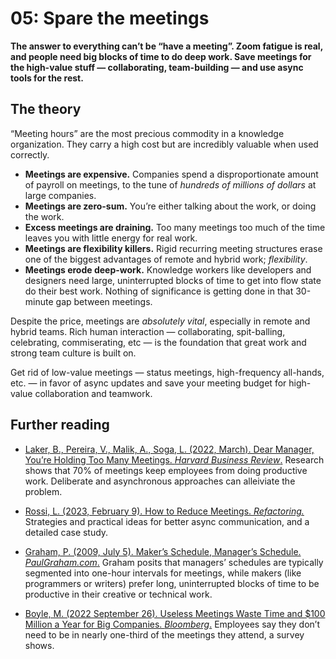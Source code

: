 # 05: Spare the meetings

**The answer to everything can’t be “have a meeting”. Zoom fatigue is real, and people need big blocks of time to do deep work. Save meetings for the high-value stuff — collaborating, team-building — and use async tools for the rest.**

## The theory

“Meeting hours” are the most precious commodity in a knowledge organization. They carry a high cost but are incredibly valuable when used correctly.

- **Meetings are expensive.** Companies spend a disproportionate amount of payroll on meetings, to the tune of _hundreds of millions of dollars_ at large companies.
- **Meetings are zero-sum.** You’re either talking about the work, or doing the work.
- **Excess meetings are draining.** Too many meetings too much of the time leaves you with little energy for real work.
- **Meetings are flexibility killers.** Rigid recurring meeting structures erase one of the biggest advantages of remote and hybrid work; *flexibility*.
- **Meetings erode deep-work.** Knowledge workers like developers and designers need large, uninterrupted blocks of time to get into flow state do their best work. Nothing of significance is getting done in that 30-minute gap between meetings.

Despite the price, meetings are *absolutely vital*, especially in remote and hybrid teams. Rich human interaction — collaborating, spit-balling, celebrating, commiserating, etc — is the foundation that great work and strong team culture is built on.

Get rid of low-value meetings — status meetings, high-frequency all-hands, etc. — in favor of async updates and save your meeting budget for high-value collaboration and teamwork.

## Further reading

- [Laker, B., Pereira, V., Malik, A., Soga, L. (2022, March). Dear Manager, You’re Holding Too Many Meetings. _Harvard Business Review_.](https://hbr.org/2022/03/dear-manager-youre-holding-too-many-meetings)
Research shows that 70% of meetings keep employees from doing productive work. Deliberate and asynchronous approaches can alleiviate the problem.

- [Rossi, L. (2023, February 9). How to Reduce Meetings. _Refactoring._](https://refactoring.fm/p/how-to-remove-meetings)
Strategies and practical ideas for better async communication, and a detailed case study.

- [Graham, P. (2009, July 5). Maker’s Schedule, Manager’s Schedule. _PaulGraham.com_.](http://www.paulgraham.com/makersschedule.html)
Graham posits that managers’ schedules are typically segmented into one-hour intervals for meetings, while makers (like programmers or writers) prefer long, uninterrupted blocks of time to be productive in their creative or technical work.

- [Boyle, M. (2022 September 26). Useless Meetings Waste Time and $100 Million a Year for Big Companies. _Bloomberg_.](https://www.bloomberg.com/news/articles/2022-09-26/are-meetings-a-waste-of-time-pointless-plans-cost-big-companies-100m)
Employees say they don’t need to be in nearly one-third of the meetings they attend, a survey shows.
